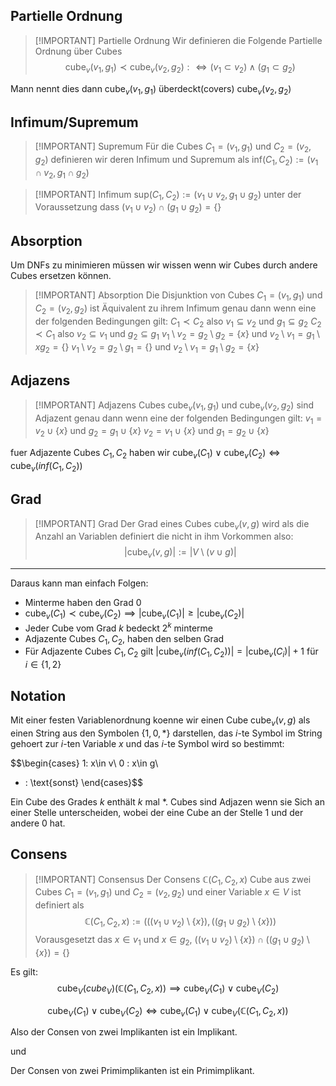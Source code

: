 


## Partielle Ordnung

>[!IMPORTANT] Partielle Ordnung
Wir definieren die Folgende Partielle Ordnung über Cubes
> $$\text{cube}_{v}(v_1, g_1) \prec \text{cube}_v(v_2, g_2): \iff (v_1 \subset v_2) \land (g_1 \subset g_2)$$

Mann nennt dies dann $\text{cube}_v(v_1, g_1)$ überdeckt(covers) $\text{cube}_{v}(v_2, g_2)$



## Infimum/Supremum

>[!IMPORTANT] Supremum
Für die Cubes $C_1 = (v_1, g_1)$ und $C_2 = (v_2, g_2)$ definieren wir deren Infimum und Supremum als
> $\text{inf}(C_1, C_2) := (v_1 \cap v_2, g_1 \cap g_2)$

>[!IMPORTANT] Infimum
> $\text{sup}(C_1, C_2) := (v_1\cup v_2, g_1 \cup g_2)$ unter der Voraussetzung dass $(v_1 \cup v_2) \cap (g_1\cup g_2) = \lbrace\rbrace$



## Absorption

Um DNFs zu minimieren müssen wir wissen wenn wir Cubes durch andere Cubes ersetzen können.

>[!IMPORTANT] Absorption
> Die Disjunktion von Cubes $C_1 = (v_1, g_1)$ und $C_2 = (v_2, g_2)$ ist Äquivalent zu ihrem Infimum genau dann wenn eine der folgenden Bedingungen gilt:
> $C_1 \prec C_2$ also $v_1 \subseteq v_2$ und $g_1 \subseteq g_2$
> $C_2 \prec C_1$ also $v_2 \subseteq v_1$ und $g_2 \subseteq g_1$
> $v_1 \setminus v_2 = g_2 \setminus g_2 = \lbrace x\rbrace$ und $v_2 \setminus v_1 = g_1\setminus x g_2 = \lbrace\rbrace$
> $v_1 \setminus v_2 = g_2 \setminus g_1 = \lbrace\rbrace$ und $v_2 \setminus v_1 = g_1 \setminus g_2 = \lbrace x\rbrace$

## Adjazens

>[!IMPORTANT] Adjazens
> Cubes $\text{cube}_v(v_1, g_1)$ und $\text{cube}_v(v_2, g_2)$ sind Adjazent genau dann wenn eine der folgenden Bedingungen gilt:
> $v_1 = v_2 \cup \lbrace x\rbrace$ und $g_2 = g_1 \cup \lbrace x\rbrace$
> $v_2 = v_1 \cup \lbrace x\rbrace$ und $g_1 = g_2 \cup \lbrace x\rbrace$

fuer Adjazente Cubes $C_1, C_2$ haben wir $\text{cube}_v(C_1) \lor \text{cube}_v(C_2) \iff \text{cube}_v(inf(C_1, C_2))$

## Grad

> [!IMPORTANT] Grad
> Der Grad eines Cubes $\text{cube}_v(v, g)$ wird als die Anzahl an Variablen definiert die nicht in ihm Vorkommen also:
> $$|\text{cube}_v(v, g)| := |V\setminus (v \cup g)|$$

---

Daraus kann man einfach Folgen:

- Minterme haben den Grad 0
- $\text{cube}_v(C_1) \prec \text{cube}_v(C_2) \implies |\text{cube}_v(C_1)| \geq |\text{cube}_v(C_2)|$
- Jeder Cube vom Grad $k$ bedeckt $2^k$ minterme
- Adjazente Cubes $C_1, C_2$, haben den selben Grad
- Für Adjazente Cubes $C_1, C_2$ gilt $|\text{cube}_v(inf(C_1, C_2))| = |\text{cube}_v(C_i)| + 1$ für $i\in\lbrace1, 2\rbrace$



## Notation

Mit einer festen Variablenordnung koenne wir einen Cube $\text{cube}_v(v, g)$ als einen String aus den Symbolen $\lbrace1, 0, *\rbrace$ darstellen, das $i$-te Symbol im String gehoert zur $i$-ten Variable $x$ und das $i$-te Symbol wird so bestimmt:

$$\begin{cases}
1: x\in v\\
0 : x\in g\\
* : \text{sonst}
\end{cases}$$

Ein Cube des Grades $k$ enthält $k$ mal $*$. Cubes sind Adjazen wenn sie Sich an einer Stelle unterscheiden, wobei der eine Cube an der Stelle $1$ und der andere $0$ hat.

## Consens

> [!IMPORTANT] Consensus
> Der Consens $\mathbb C(C_1, C_2, x)$ Cube aus zwei Cubes $C_1 = (v_1, g_1)$ und $C_2 = (v_2, g_2)$ und einer Variable $x\in V$ ist definiert als
> $$\mathbb C(C_1, C_2, x) := (((v_1 \cup v_2) \setminus\lbrace x\rbrace), ((g_1 \cup g_2)\setminus \lbrace x\rbrace))$$
> Vorausgesetzt das $x\in v_1$ und $x\in g_2$,
> $((v_1 \cup v_2) \setminus \lbrace x\rbrace) \cap((g_1 \cup g_2) \setminus \lbrace x\rbrace) = \lbrace\rbrace$

Es gilt:
$$\text{cube}_V(cube_V)(\mathbb C(C_1, C_2, x)) \implies \text{cube}_V(C_1) \lor \text{cube}_V(C_2)$$


$$
\text{cube}_V(C_1) \lor \text{cube}_V(C_2) \iff \text{cube}_v(C_1) \lor \text{cube}_V(\mathbb C(C_1, C_2, x))
$$

Also der Consen von zwei Implikanten ist ein Implikant.

und 

Der Consen von zwei Primimplikanten ist ein Primimplikant.

